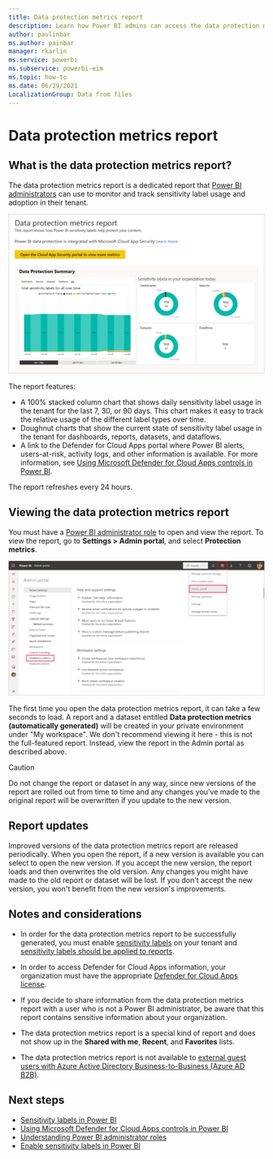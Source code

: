 ```yaml
---
title: Data protection metrics report
description: Learn how Power BI admins can access the data protection metrics report in the Admin portal to view sensitivity label usage.
author: paulinbar
ms.author: painbar
manager: rkarlin
ms.service: powerbi
ms.subservice: powerbi-eim
ms.topic: how-to
ms.date: 06/29/2021
LocalizationGroup: Data from files
---
```

# Data protection metrics report

## What is the data protection metrics report?

The data protection metrics report is a dedicated report that [Power BI administrators](../admin/service-admin-role.md) can use to  monitor and track sensitivity label usage and adoption in their tenant.

![Screenshot of a Power Bi data protection metrics report showing column and doughnut charts.](./media/service-security-data-protection-metrics-report/protection-metrics-seven-days-1.png)

The report features:

* A 100% stacked column chart that shows daily sensitivity label usage in the tenant for the last 7, 30, or 90 days. This chart makes it easy to track the relative usage of the different label types over time.
* Doughnut charts that show the current state of sensitivity label usage in the tenant for dashboards, reports, datasets, and dataflows.
* A link to the Defender for Cloud Apps portal where Power BI alerts, users-at-risk, activity logs, and other information is available. For more information, see [Using Microsoft Defender for Cloud Apps controls in Power BI](./service-security-using-defender-for-cloud-apps-controls.md).

The report refreshes every 24 hours.

## Viewing the data protection metrics report

You must have a [Power BI administrator role](../admin/service-admin-role.md) to open and view the report.
To view the report, go to **Settings > Admin portal**, and select **Protection metrics**.

![Screenshot showing the Power BI Admin portal. Admin portal and Protection metrics are highlighted.](./media/service-security-data-protection-metrics-report/protection-metrics-admin-portal.png)

The first time you open the data protection metrics report, it can take a few seconds to load. A report and a dataset entitled **Data protection metrics (automatically generated)** will be created in your private environment under "My workspace". We don't recommend viewing it here - this is not the full-featured report. Instead, view the report in the Admin portal as described above.

> [!CAUTION]
> Do not change the report or dataset in any way, since new versions of the report are rolled out from time to time and any changes you've made to the original report will be overwritten if you update to the new version.

## Report updates

Improved versions of the data protection metrics report are released periodically. When you open the report, if a new version is available you can select to open the new version. If you accept the new version, the report loads and then overwrites the old version. Any changes you might have made to the old report or dataset will be lost. If you don't accept the new version, you won't benefit from the new version's improvements.

## Notes and considerations

* In order for the data protection metrics report to be successfully generated, you must enable [sensitivity labels](./service-security-enable-data-sensitivity-labels.md) on your tenant and [sensitivity labels should be applied to reports](./service-security-apply-data-sensitivity-labels.md).
* In order to access Defender for Cloud Apps information, your organization must have the appropriate [Defender for Cloud Apps license](./service-security-using-defender-for-cloud-apps-controls.md#defender-for-cloud-apps-licensing).
* If you decide to share information from the data protection metrics report with a user who is not a Power BI administrator, be aware that this report contains sensitive information about your organization.
* The data protection metrics report is a special kind of report and does not show up in the **Shared with me**, **Recent**, and **Favorites** lists.

* The data protection metrics report is not available to [external guest users with Azure Active Directory Business-to-Business (Azure AD B2B)](./service-admin-azure-ad-b2b.md).

## Next steps

* [Sensitivity labels in Power BI](./service-security-sensitivity-label-overview.md)
* [Using Microsoft Defender for Cloud Apps controls in Power BI](service-security-using-defender-for-cloud-apps-controls.md)
* [Understanding Power BI administrator roles](../admin/service-admin-role.md)
* [Enable sensitivity labels in Power BI](service-security-enable-data-sensitivity-labels.md)
